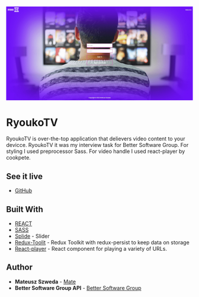 ![Screenshot](./screenshot.jpg)

# RyoukoTV

RyoukoTV is over-the-top application that delievers video content to your devicce. RyoukoTV it was my interview task for Better Software Group. For styling I used preprocessor Sass. For video handle I used react-player by cookpete.

## See it live

-   [GitHub](https://github.com/mate966/ott-web-app)

## Built With

-   [REACT](https://reactjs.org/)
-   [SASS](https://sass-lang.com/)
-   [Splide](https://splidejs.com/) - Slider
-   [Redux-Toolit](https://redux-toolkit.js.org/) - Redux Toolkit with redux-persist to keep data on storage
-   [React-player](https://github.com/cookpete/react-player) - React component for playing a variety of URLs.

## Author

-   **Mateusz Szweda** - [Mate](https://github.com/mate966)
-   **Better Software Group API** - [Better Software Group](https://www.bsgroup.eu/)

